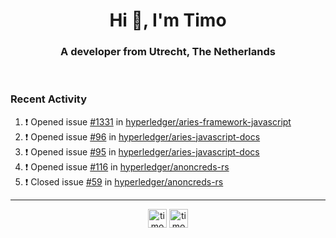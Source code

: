 <h1 align="center">Hi 👋, I'm Timo</h1>
<h3 align="center">A developer from Utrecht, The Netherlands</h3>
<br/>
<!-- https://github.com/rahuldkjain/github-profile-readme-generator --!>

<!--  <p align="left"><img src="https://github-readme-stats.vercel.app/api?username=timoglastra&show_icons=true&count_private=true&" alt="timoglastra" /></p> --!>

<!--
Github language stats
<p align="left"><img src="https://github-readme-stats.vercel.app/api/top-langs/?username=timoglastra&layout=compact" alt="timoglastra" /><p>
-->

<!-- Codestats language stats -->
<!-- <p align="left"><img src="https://codestats-readme.vercel.app/api/top-langs/?username=timoglastra&layout=compact&language_count=12" alt="timoglastra" /><p>    --!>
  
<h3>Recent Activity</h3>

<!--START_SECTION:activity-->
1. ❗️ Opened issue [#1331](https://github.com/hyperledger/aries-framework-javascript/issues/1331) in [hyperledger/aries-framework-javascript](https://github.com/hyperledger/aries-framework-javascript)
2. ❗️ Opened issue [#96](https://github.com/hyperledger/aries-javascript-docs/issues/96) in [hyperledger/aries-javascript-docs](https://github.com/hyperledger/aries-javascript-docs)
3. ❗️ Opened issue [#95](https://github.com/hyperledger/aries-javascript-docs/issues/95) in [hyperledger/aries-javascript-docs](https://github.com/hyperledger/aries-javascript-docs)
4. ❗️ Opened issue [#116](https://github.com/hyperledger/anoncreds-rs/issues/116) in [hyperledger/anoncreds-rs](https://github.com/hyperledger/anoncreds-rs)
5. ❗️ Closed issue [#59](https://github.com/hyperledger/anoncreds-rs/issues/59) in [hyperledger/anoncreds-rs](https://github.com/hyperledger/anoncreds-rs)
<!--END_SECTION:activity-->

---

<p align="center">
<a href="https://twitter.com/timoglastra" target="blank"><img align="center" src="https://cdn.jsdelivr.net/npm/simple-icons@3.0.1/icons/twitter.svg" alt="timoglastra" height="30" width="30" /></a>
<a href="https://linkedin.com/in/timoglastra" target="blank"><img align="center" src="https://cdn.jsdelivr.net/npm/simple-icons@3.0.1/icons/linkedin.svg" alt="timoglastra" height="30" width="30" /></a>
</p>



